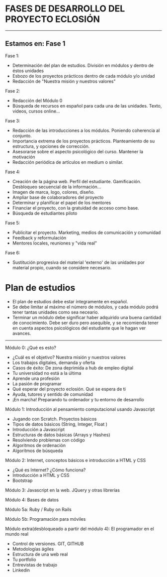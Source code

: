 # FASES DE DESARROLLO DEL PROYECTO ECLOSIÓN 
------------
Estamos en: Fase 1
------------
Fase 1: 

  - Determinación del plan de estudios. División en módulos y dentro de éstos unidades
  - Esbozo de los proyectos prácticos dentro de cada módulo y/o unidad
  - Redacción de "Nuestra misión y nuestros valores"

Fase 2: 

  - Redacción del Módulo 0
  - Búsqueda de recursos en español para cada una de las unidades. Texto, videos, cursos online...

Fase 3: 

  - Redacción de las introducciones a los módulos. Poniendo coherencia al conjunto.
  - Importancia extrema de los proyectos prácticos. Planteamiento de su estructura, y opciones de corrección.
  - Asesorarse sobre el aspecto psicológico del curso. Mantener la motivación
  - Redacción periódica de artículos en medium o similar.

Fase 4:

  - Creación de la página web. Perfil del estudiante. Gamificación. Desbloqueo secuencial de la información...
  - Imagen de marca, logo, colores, diseño.
  - Ampliar base de colaboradores del proyecto
  - Determinar y planificar el papel de los mentores
  - Financiar el proyecto, con la gratuidad de acceso como base.
  - Búsqueda de estudiantes piloto

Fase 5: 

  - Publicitar el proyecto. Marketing, medios de comunicación y comunidad
  - Feedback y reformulación
  - Mentores locales, reuniones y "vida real"

Fase 6:

  - Sustitución progresiva del material 'externo' de las unidades por material propio, cuando se considere necesario.

# Plan de estudios

- El plan de estudios debe estar íntegramente en español.
- Se debe limitar al máximo el número de módulos, y cada módulo podrá tener tantas unidades como sea neceario.
- Terminar un módulo debe significar haber adquirido una buena cantidad de conocimiento. Debe ser duro pero asequible, y se recomienda tener en cuenta aspectos psicológicos del estudiante que le hagan ver avances.
--------


Módulo 0: ¿Qué es esto?

  - ¿Cuál es el objetivo? Nuestra misión y nuestros valores
  - Los trabajos digitales, demanda y oferta
  - Casos de éxito: De zona deprimida a hub de empleo digital
  - Tu universidad no está a la última
  - Aprende una profesión
  - La pasión de programar
  - Qué esperar del proyecto eclosión. Qué se espera de ti
  - Ayuda, tutores y sentido de comunidad
  - ¡En marcha! Preparando tu ordenador y tu entorno de desarrollo

Módulo 1: Introducción al pensamiento computacional usando Javascript

  - Jugando con Scratch. Proyectos básicos
  - Tipos de datos básicos (String, Integer, Float ) 
  - Introducción a Javascript
  - Estructuras de datos básicas (Arrays y Hashes)
  - Resolviendo problemas con código
  - Algoritmos de ordenación
  - Algoritmos de búsqueda

Módulo 2: Internet, conceptos básicos e introducción a HTML y CSS

  - ¿Qué es Internet? ¿Cómo funciona?
  - Introducción a HTML y CSS
  - Bootstrap

Módulo 3: Javascript en la web. JQuery y otras librerías

Módulo 4: Bases de datos

Módulo 5a: Ruby / Ruby on Rails

Módulo 5b: Programación para móviles


Módulo extra(desbloqueado a partir del módulo 4): El programador en el mundo real
  - Control de versiones. GIT, GITHUB
  - Metodologías ágiles
  - Estructura de una web real
  - Tu portfolio
  - Entrevistas de trabajo
  - Linkedin

